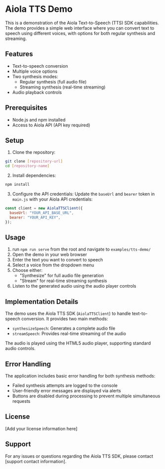 # Aiola TTS Demo

This is a demonstration of the Aiola Text-to-Speech (TTS) SDK capabilities. The demo provides a simple web interface where you can convert text to speech using different voices, with options for both regular synthesis and streaming.

## Features

- Text-to-speech conversion
- Multiple voice options
- Two synthesis modes:
  - Regular synthesis (full audio file)
  - Streaming synthesis (real-time streaming)
- Audio playback controls

## Prerequisites

- Node.js and npm installed
- Access to Aiola API (API key required)

## Setup

1. Clone the repository:

```bash
git clone [repository-url]
cd [repository-name]
```

2. Install dependencies:

```bash
npm install
```

3. Configure the API credentials:
   Update the `baseUrl` and `bearer` token in `main.js` with your Aiola API credentials:

```javascript
const client = new AiolaTTSClient({
  baseUrl: "YOUR_API_BASE_URL",
  bearer: "YOUR_API_KEY",
});
```

## Usage

1. run ```npm run serve``` from the root and navigate to ```examples/tts-demo/```
2. Open the demo in your web browser
3. Enter the text you want to convert to speech
4. Select a voice from the dropdown menu
5. Choose either:
   - "Synthesize" for full audio file generation
   - "Stream" for real-time streaming synthesis
6. Listen to the generated audio using the audio player controls

## Implementation Details

The demo uses the Aiola TTS SDK (`AiolaTTSClient`) to handle text-to-speech conversion. It provides two main methods:

- `synthesizeSpeech`: Generates a complete audio file
- `streamSpeech`: Provides real-time streaming of the audio

The audio is played using the HTML5 audio player, supporting standard audio controls.

## Error Handling

The application includes basic error handling for both synthesis methods:

- Failed synthesis attempts are logged to the console
- User-friendly error messages are displayed via alerts
- Buttons are disabled during processing to prevent multiple simultaneous requests

## License

[Add your license information here]

## Support

For any issues or questions regarding the Aiola TTS SDK, please contact [support contact information].

